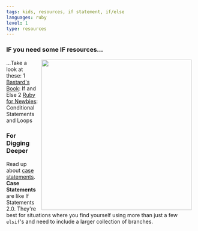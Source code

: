 ```yaml
---
tags: kids, resources, if statement, if/else
languages: ruby
level: 1
type: resources
---
```


### IF you need some IF resources...
<img src="https://s3.amazonaws.com/after-school-assets/elsif.jpg" width="400px" align="right" hspace="10">...Take a look at these:
1 [Bastard's Book](http://ruby.bastardsbook.com/chapters/ifelse/): If and Else
2 [Ruby for Newbies](http://code.tutsplus.com/articles/ruby-for-newbies-conditional-statements-and-loops--net-16537): Conditional Statements and Loops

### For Digging Deeper
Read up about [case statements](http://blog.molawson.com/the-power-of-ruby-s-case-statement). **Case Statements** are like If Statements 2.0. They're best for situations where you find yourself using more than just a few `elsif`'s and need to include a larger collection of branches.
